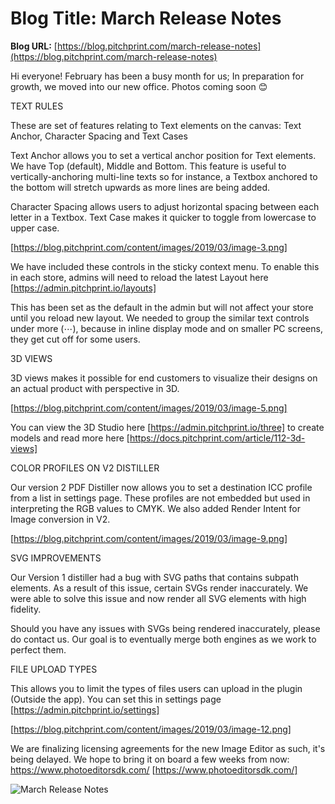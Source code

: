 # **Blog Title**: March Release Notes

**Blog URL:** [https://blog.pitchprint.com/march-release-notes](https://blog.pitchprint.com/march-release-notes)

Hi everyone! February has been a busy month for us; In preparation for growth, we moved into our new office. Photos coming soon 😊


TEXT RULES

These are set of features relating to Text elements on the canvas:
Text Anchor, Character Spacing and Text Cases

Text Anchor allows you to set a vertical anchor position for Text elements. We have Top (default), Middle and Bottom. This feature is useful
to vertically-anchoring multi-line texts so for instance, a Textbox anchored to the bottom will stretch upwards as more lines are being
added.

Character Spacing allows users to adjust horizontal spacing between each letter in a Textbox. Text Case makes it quicker to toggle from
lowercase to upper case.

[https://blog.pitchprint.com/content/images/2019/03/image-3.png]

We have included these controls in the sticky context menu. To enable this in each store, admins will need to reload the latest Layout here
[https://admin.pitchprint.io/layouts]

This has been set as the default in the admin but will not affect your store until you reload new layout. We needed to group the similar
text controls under more (⋯), because in inline display mode and on smaller PC screens, they get cut off for some users.


3D VIEWS

3D views makes it possible for end customers to visualize their designs on an actual product with perspective in 3D.

[https://blog.pitchprint.com/content/images/2019/03/image-5.png]

You can view the 3D Studio here [https://admin.pitchprint.io/three] to create models and read more here
[https://docs.pitchprint.com/article/112-3d-views]


COLOR PROFILES ON V2 DISTILLER

Our version 2 PDF Distiller now allows you to set a destination ICC profile from a list in settings page. These profiles are not embedded
but used in interpreting the RGB values to CMYK. We also added Render Intent for Image conversion in V2.

[https://blog.pitchprint.com/content/images/2019/03/image-9.png]


SVG IMPROVEMENTS

Our Version 1 distiller had a bug with SVG paths that contains subpath elements. As a result of this issue, certain SVGs render
inaccurately. We were able to solve this issue and now render all SVG elements with high fidelity.

Should you have any issues with SVGs being rendered inaccurately, please do contact us. Our goal is to eventually merge both engines as we
work to perfect them.


FILE UPLOAD TYPES

This allows you to limit the types of files users can upload in the plugin (Outside the app). You can set this in settings page
[https://admin.pitchprint.io/settings]

[https://blog.pitchprint.com/content/images/2019/03/image-12.png]

We are finalizing licensing agreements for the new Image Editor as such, it's being delayed. We hope to bring it on board a few weeks from
now: https://www.photoeditorsdk.com/ [https://www.photoeditorsdk.com/]

![March Release Notes](https://blog.pitchprint.com/content/images/2019/03/20190320_125906-1.jpg)&nbsp;&nbsp;&nbsp;&nbsp;

